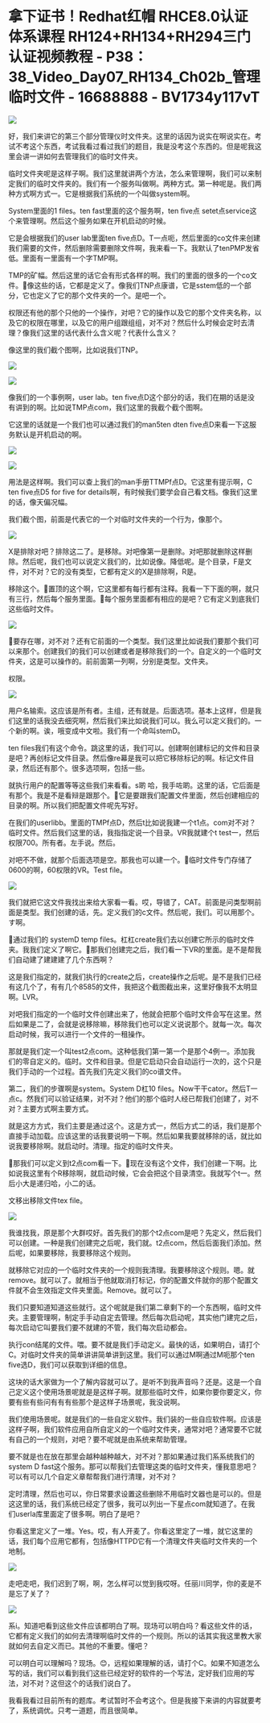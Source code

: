 # 拿下证书！Redhat红帽 RHCE8.0认证体系课程 RH124+RH134+RH294三门认证视频教程 - P38：38_Video_Day07_RH134_Ch02b_管理临时文件 - 16688888 - BV1734y117vT

![](img/f9b8b5d765fece277d3c5c764aabf62b_0.png)

好，我们来讲它的第三个部分管理仪时文件夹。这里的话因为说实在啊说实在。考试不考这个东西，考试我看过看过我们的题目，我是没考这个东西的。但是呢我这里会讲一讲如何去管理我们的临时文件夹。

临时文件夹呢是这样子啊。我们这里就讲两个方法，怎么来管理啊，我们可以来制定我们的临时文件夹的。我们有一个服务叫做啊。两种方式。第一种呢是。我们两种方式啊方式一。它是根据我们系统的一个叫做system啊。

System里面的1 files。ten fast里面的这个服务啊，ten five点 setet点service这个来管理啊。然后这个服务如果在开机启动的时候。

它是会根据我们的user lab里面ten five点D。T一点呃，然后里面的co文件来创建我们需要的文件，然后删除需要删除文件啊，我来看一下。我默认了tenPMP发省低。里面有一里面有一个字TMP啊。

TMP的矿幅。然后这里的话它会有形式各样的啊。我们的里面的很多的一个co文件。🎼像这些的话，它都是定义了。像我们TNP点康谱，它是sstem低的一个部分，它也定义了它的那个文件夹的一个。是吧一个。

权限还有他的那个只他的一个操作，对吧？它的操作以及它的那个文件夹名称，以及它的权限在哪里，以及它的用户组跟组组，对不对？然后什么时候会定时去清理？像我们这里的话代表什么含义呢？代表什么含义？

像这里的我们截个图啊，比如说我们TNP。

![](img/f9b8b5d765fece277d3c5c764aabf62b_2.png)

![](img/f9b8b5d765fece277d3c5c764aabf62b_3.png)

像我们的一个事例啊，user lab。ten five点D这个部分的话，我们在期的话是没有讲到的啊。比如说TMP点com，我们这里的我截个截个图啊。

它这里的话就是一个我们也可以通过我们的man5ten dten five点D来看一下这服务默认是开机启动的啊。



![](img/f9b8b5d765fece277d3c5c764aabf62b_5.png)

![](img/f9b8b5d765fece277d3c5c764aabf62b_6.png)

用法是这样啊。我们可以查上我们的man手册TTMPf点D。它这里有提示啊，C ten five点D5 for five for details啊，有时候我们要学会自己看文档。像我们这里的话，像天偏况幅。

我们截个图，前面是代表它的一个对临时文件夹的一个行为，像那个。

![](img/f9b8b5d765fece277d3c5c764aabf62b_8.png)

X是排除对吧？排除这二了。是移除。对吧像第一是删除。对吧那就删除这样删除。然后呢，我们也可以说定义我们的，比如说像。降低呢。是个目录，F是文件，对不对？它的没有类型，它都有定义的X是排除啊，R是。

移除这个。🎼置顶的这个啊，它这里都有每行都有注释。我看一下下面的啊，就只有三行，然后每个服务里面。🎼每个服务里面都有相应的是吧？它有定义到底我们这些临时文件。



![](img/f9b8b5d765fece277d3c5c764aabf62b_10.png)

🎼要存在哪，对不对？还有它前面的一个类型。我们这里比如说我们要那个我们可以来那个。创建我们的我们可以创建或者是移除我们的一个。自定义的一个临时文件夹，这是可以操作的。前前面第一列啊，分别是类型。文件夹。

权限。

![](img/f9b8b5d765fece277d3c5c764aabf62b_12.png)

用户名输索。这应该是所有者。主组，还有就是。后面选项。基本上这样，但是我们这里的话我没去细究啊，然后我们来比如说我们可以。我么可以定义我们的。一个新的啊。诶，哦变成中文啦。我们有一个命叫stemD。

ten files我们有这个命令。跳这里的话，我们可以。创建啊创建标记的文件和目录是吧？再创标记文件目录。然后像re幕是我可以把它移除标记的啊。标记文件目录，然后还有那个。很多选项啊，包括一些。

就执行用户的配置等等这些我们来看看。s啲 哈，我手咗啲。这里的话，它后面是有那个。我是不是看辩是跟那个。🎼它是要跟我们配置文件里面，然后创建相应的目录的啊。所以我们把配置文件呢先写好。

在我们的userlibb。里面的TMPf点D，然后t比如说我建一个t1点。com对不对？临时文件。然后我们这里的话，我指指定说一个目录。VR我就建个t test一，然后权限700。所有者。左手说。然后。

对吧不不做，就那个后面选项是空。那我也可以建一个。🎼临时文件专门存储了0600的啊，60权限的VR。Test file。



![](img/f9b8b5d765fece277d3c5c764aabf62b_14.png)

我们就把它这文件我找出来给大家看一看。哎，导错了，CAT。前面是问类型啊前面是类型。我们创建的话，先。定义我们的c文件。然后呢，我们。可以用那个。す啊。

🎼通过我们的 systemD temp files。杠杠create我们去以创建它所示的临时文件夹。我我们定义了啊它。🎼那我们创建完之后，我们看一下VR的里面。是不是帮我们自动建了建建建了几个东西啊？

这是我们指定的，就我们执行的create之后，create操作之后呢。是不是我们已经有这几个了，有有几个8585的文件，我把这个截图截出来，这里好像我不太明显啊。LVR。

对吧我们指定的一个临时文件创建出来了，他就会把那个临时文件会写在这里。然后如果是二了，会就是说移除嘛，移除我们也可以定义说说那个。就每一次。每次启动时候，我可以进行一个文件的一租操作。

那就是我们定一个叫test2点com。这种低我们第一第一个是那个4例一。添加我们的零自定义的。临时。文件和目录。但是它启动只会自动运行一次的，这个只是我们手动的一个过程。首先我们先定义我们的co谱文件。

第二，我们的步骤啊是system。System D杠10 files。Now干干cator。然后T一点c。然我们可以验证结果，对不对？他们的那个临时人经已帮我们创建了，对不对？主要方式啊主要方式。

就是这方方式，我们主要是通过这个。这是方式一，然后方式二的话，我们是那个直接手动加载。应该这里的话我要说明一下啊。然后如果我要就移除的话，就比如说我要移除啊。就启动时。清理。指定的临时文件夹。

🎼那我们可以定义到t2点com看一下。🎼现在没有这个文件，我们创建一下啊。比如说我这里有个R移除啊，就启动时候，它会会把这个目录清空。我就写个t一。然后小大是递归哈，小二的话。

文移出移除文件tex file。

![](img/f9b8b5d765fece277d3c5c764aabf62b_16.png)

我谁找我，原是那个大群哎好。首先我们的那个t2点com是吧？先定义，然后我们可以创建。一种是我们创建完之后呢，我们就。t2点com，然后后面我们添加。然后呢，如果要移除，我要移除这个规则。

就移除它对应的一个临时文件夹的一个规则我清理。我要移除这个规则。嗯。就remove。就可以了。就相当于他就取消打标记，你的配置文件就你的那个配置文件就不会生效指定文件夹里面。Remove。就可以了。

我们只要知道知道这些就行。这个呢就是我们第二章剩下的一个东西啊，临时文件夹。主要管理啊，制定手手动自定去管理。然后每次启动呢，其实他门建完之后，每次启动它叫要我们要不就建的不管，我们每次启动都会。

执行con结尾的文件。喂。要不就是我们手动定义。最快的话，如果明白，请打个C。对临时文件夹的简单讲讲简单讲到这里。我们可以通过M啊通过M呃那个ten five选D，我们可以获取到详细的信息。

这块的话大家做为一个了解内容就可以了。是听不到我声音吗？还是。这是一个自己定义这个使用场景呢就是是这样子啊。就那些临时文件，如果你要你要定义，你要有些有些问有有有些那个是这样子场景呢，我没说啊。

我们使用场景呢。就是我们的一些自定义软件。我们装的一些自应软件啊。应该是这样子啊，我们软件应用自所自定义的一个临时文件夹，通常对吧？通常要不它就有自己的一个规则，对吧？要不呢就是由系统来帮助管理。

要不就是也在放在那里会越种越种越大，对不对？那如果通过我们系系统我们的system D fast这个服务。那可以帮我们去管理这类的临时文件夹，懂我意思吧？可以有可以几个自定义章帮帮我们进行清理，对不对？

定时清理，然后也可以，你日常要求设置这些删除不用临时文器也是可以的。但是这这里的话，我们系统已经定了很多，我可以列出一下星点com就知道了。在我们userla库里面定了很多啊。明白了是吧？

你看这里定义了一堆。Yes。哎，有人开麦了。你看这里定了一堆，就它这里的话，我们每个应用它都有，包括像HTTPD它有一个清理文件夹临时文件夹的一个地制。



![](img/f9b8b5d765fece277d3c5c764aabf62b_18.png)

走吧走吧，我们迟到了啊，啊，怎么样可以觉到我哎呀。任丽川同学，你的麦是不是忘了关了？

![](img/f9b8b5d765fece277d3c5c764aabf62b_20.png)

系i。知道吧看到这些文件应该都明白了啊。现场可以明白吗？看这些文件的话，它都有定义我们的如何去清理啊临时文件的一个规则。所以的话其实我这里教大家就如何去自定义而已。其他的不重要。懂吧？

可以明白可以理解吗？现场。😊，远程如果理解的话，请打个C。如果不知道怎么写的话，我们可以看到我们这些已经定好的软件的一个写法，定好我们应用的写法，对不对？这但这个的话我们说白了。

我看我看过目前所有的题库。考试暂时不会考这个。但是我接下来讲的内容就要考了，系统调优。只考一道题，而且很简单。

